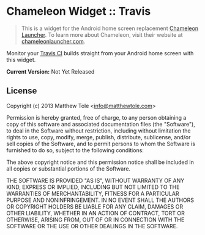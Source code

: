 # Chameleon Widget :: Travis

> This is a widget for the Android home screen replacement [Chameleon Launcher][1]. To learn more about Chameleon, visit their website at [chameleonlauncher.com][1].

Monitor your [Travis CI][4] builds straight from your Android home screen with this widget.

**Current Version:** Not Yet Released

## License

Copyright (c) 2013 Matthew Tole &lt;info@matthewtole.com&gt;

Permission is hereby granted, free of charge, to any person obtaining a copy of this software and associated documentation files (the "Software"), to deal in the Software without restriction, including without limitation the rights to use, copy, modify, merge, publish, distribute, sublicense, and/or sell copies of the Software, and to permit persons to whom the Software is furnished to do so, subject to the following conditions:

The above copyright notice and this permission notice shall be included in all copies or substantial portions of the Software.

THE SOFTWARE IS PROVIDED "AS IS", WITHOUT WARRANTY OF ANY KIND, EXPRESS OR IMPLIED, INCLUDING BUT NOT LIMITED TO THE WARRANTIES OF MERCHANTABILITY, FITNESS FOR A PARTICULAR PURPOSE AND NONINFRINGEMENT. IN NO EVENT SHALL THE AUTHORS OR COPYRIGHT HOLDERS BE LIABLE FOR ANY CLAIM, DAMAGES OR OTHER LIABILITY, WHETHER IN AN ACTION OF CONTRACT, TORT OR OTHERWISE, ARISING FROM, OUT OF OR IN CONNECTION WITH THE SOFTWARE OR THE USE OR OTHER DEALINGS IN THE SOFTWARE.

[1]: http://www.chameleonlauncher.com/
[2]: http://widgetgecko.com/travis/
[3]: http://widgetgecko.com/travis/info/
[4]: http://travis-ci.org
